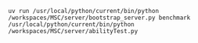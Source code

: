 `uv run /usr/local/python/current/bin/python /workspaces/MSC/server/bootstrap_server.py benchmark /usr/local/python/current/bin/python /workspaces/MSC/server/abilityTest.py `